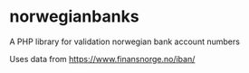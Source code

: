 # norwegianbanks
A PHP library for validation norwegian bank account numbers

Uses data from https://www.finansnorge.no/iban/

